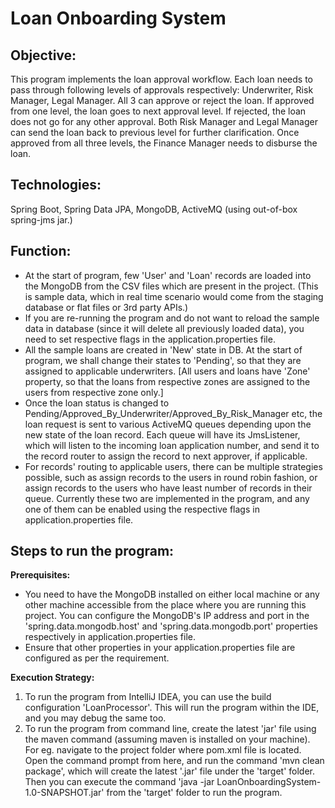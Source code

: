# Loan Onboarding System

## Objective:
This program implements the loan approval workflow. Each loan needs to pass through following levels of approvals respectively: Underwriter, Risk Manager, Legal Manager. All 3 can approve or reject the loan. If approved from one level, the loan goes to next approval level. If rejected, the loan does not go for any other approval. Both Risk Manager and Legal Manager can send the loan back to previous level for further clarification. Once approved from all three levels, the Finance Manager needs to disburse the loan.

## Technologies:
Spring Boot, Spring Data JPA, MongoDB, ActiveMQ (using out-of-box spring-jms jar.)

## Function:
- At the start of program, few 'User' and 'Loan' records are loaded into the MongoDB from the CSV files which are present in the project. (This is sample data, which in real time scenario would come from the staging database or flat files or 3rd party APIs.)
- If you are re-running the program and do not want to reload the sample data in database (since it will delete all previously loaded data), you need to set respective flags in the application.properties file.
- All the sample loans are created in 'New' state in DB. At the start of program, we shall change their states to 'Pending', so that they are assigned to applicable underwriters. [All users and loans have 'Zone' property, so that the loans from respective zones are assigned to the users from respective zone only.]
- Once the loan status is changed to Pending/Approved_By_Underwriter/Approved_By_Risk_Manager etc, the loan request is sent to various ActiveMQ queues depending upon the new state of the loan record. Each queue will have its JmsListener, which will listen to the incoming loan application number, and send it to the record router to assign the record to next approver, if applicable.
- For records' routing to applicable users, there can be multiple strategies possible, such as assign records to the users in round robin fashion, or assign records to the users who have least number of records in their queue. Currently these two are implemented in the program, and any one of them can be enabled using the respective flags in application.properties file.

## Steps to run the program:

**Prerequisites:** 
- You need to have the MongoDB installed on either local machine or any other machine accessible from the place where you are running this project. You can configure the MongoDB's IP address and port in the 'spring.data.mongodb.host' and 'spring.data.mongodb.port' properties respectively in application.properties file.
- Ensure that other properties in your application.properties file are configured as per the requirement.

**Execution Strategy:**
1. To run the program from IntelliJ IDEA, you can use the build configuration 'LoanProcessor'. This will run the program within the IDE, and you may debug the same too.
2. To run the program from command line, create the latest 'jar' file using the maven command (assuming maven is installed on your machine). For eg. navigate to the project folder where pom.xml file is located. Open the command prompt from here, and run the command 'mvn clean package', which will create the latest '.jar' file under the 'target' folder. Then you can execute the command 'java -jar LoanOnboardingSystem-1.0-SNAPSHOT.jar' from the 'target' folder to run the program.
